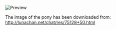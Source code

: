 ![Preview](https://raw.github.com/GNU-Pony/artwork/master/SYSLINUX/vesamenu/4:3/fluttershy+sing/preview.png)

The image of the pony has been downloaded from:
    http://lunachan.net/chat/res/75128+50.html
